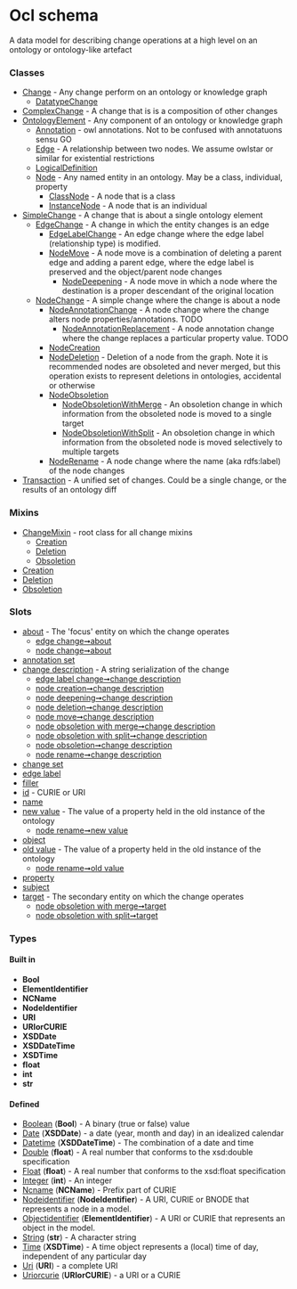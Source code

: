 
# Ocl schema


A data model for describing change operations at a high level on an ontology or ontology-like artefact


### Classes

 * [Change](Change.md) - Any change perform on an ontology or knowledge graph
    * [DatatypeChange](DatatypeChange.md)
 * [ComplexChange](ComplexChange.md) - A change that is is a composition of other changes
 * [OntologyElement](OntologyElement.md) - Any component of an ontology or knowledge graph
    * [Annotation](Annotation.md) - owl annotations. Not to be confused with annotatuons sensu GO
    * [Edge](Edge.md) - A relationship between two nodes. We assume owlstar or similar for existential restrictions
    * [LogicalDefinition](LogicalDefinition.md)
    * [Node](Node.md) - Any named entity in an ontology. May be a class, individual, property
       * [ClassNode](ClassNode.md) - A node that is a class
       * [InstanceNode](InstanceNode.md) - A node that is an individual
 * [SimpleChange](SimpleChange.md) - A change that is about a single ontology element
    * [EdgeChange](EdgeChange.md) - A change in which the entity changes is an edge
       * [EdgeLabelChange](EdgeLabelChange.md) - An edge change where the edge label (relationship type) is modified.
       * [NodeMove](NodeMove.md) - A node move is a combination of deleting a parent edge and adding a parent edge, where the edge label is preserved and the object/parent node changes
          * [NodeDeepening](NodeDeepening.md) - A node move in which a node where the destination is a proper descendant of the original location
    * [NodeChange](NodeChange.md) - A simple change where the change is about a node
       * [NodeAnnotationChange](NodeAnnotationChange.md) - A node change where the change alters node properties/annotations. TODO
          * [NodeAnnotationReplacement](NodeAnnotationReplacement.md) - A node annotation change where the change replaces a particular property value. TODO
       * [NodeCreation](NodeCreation.md)
       * [NodeDeletion](NodeDeletion.md) - Deletion of a node from the graph. Note it is recommended nodes are obsoleted and never merged, but this operation exists to represent deletions in ontologies, accidental or otherwise
       * [NodeObsoletion](NodeObsoletion.md)
          * [NodeObsoletionWithMerge](NodeObsoletionWithMerge.md) - An obsoletion change in which information from the obsoleted node is moved to a single target
          * [NodeObsoletionWithSplit](NodeObsoletionWithSplit.md) - An obsoletion change in which information from the obsoleted node is moved selectively to multiple targets
       * [NodeRename](NodeRename.md) - A node change where the name (aka rdfs:label) of the node changes
 * [Transaction](Transaction.md) - A unified set of changes. Could be a single change, or the results of an ontology diff

### Mixins

 * [ChangeMixin](ChangeMixin.md) - root class for all change mixins
    * [Creation](Creation.md)
    * [Deletion](Deletion.md)
    * [Obsoletion](Obsoletion.md)
 * [Creation](Creation.md)
 * [Deletion](Deletion.md)
 * [Obsoletion](Obsoletion.md)

### Slots

 * [about](about.md) - The 'focus' entity on which the change operates
    * [edge change➞about](edge_change_about.md)
    * [node change➞about](node_change_about.md)
 * [annotation set](annotation_set.md)
 * [change description](change_description.md) - A string serialization of the change
    * [edge label change➞change description](edge_label_change_change_description.md)
    * [node creation➞change description](node_creation_change_description.md)
    * [node deepening➞change description](node_deepening_change_description.md)
    * [node deletion➞change description](node_deletion_change_description.md)
    * [node move➞change description](node_move_change_description.md)
    * [node obsoletion with merge➞change description](node_obsoletion_with_merge_change_description.md)
    * [node obsoletion with split➞change description](node_obsoletion_with_split_change_description.md)
    * [node obsoletion➞change description](node_obsoletion_change_description.md)
    * [node rename➞change description](node_rename_change_description.md)
 * [change set](change_set.md)
 * [edge label](edge_label.md)
 * [filler](filler.md)
 * [id](id.md) - CURIE or URI
 * [name](name.md)
 * [new value](new_value.md) - The value of a property held in the old instance of the ontology
    * [node rename➞new value](node_rename_new_value.md)
 * [object](object.md)
 * [old value](old_value.md) - The value of a property held in the old instance of the ontology
    * [node rename➞old value](node_rename_old_value.md)
 * [property](property.md)
 * [subject](subject.md)
 * [target](target.md) - The secondary entity on which the change operates
    * [node obsoletion with merge➞target](node_obsoletion_with_merge_target.md)
    * [node obsoletion with split➞target](node_obsoletion_with_split_target.md)

### Types


#### Built in

 * **Bool**
 * **ElementIdentifier**
 * **NCName**
 * **NodeIdentifier**
 * **URI**
 * **URIorCURIE**
 * **XSDDate**
 * **XSDDateTime**
 * **XSDTime**
 * **float**
 * **int**
 * **str**

#### Defined

 * [Boolean](types/Boolean.md)  (**Bool**)  - A binary (true or false) value
 * [Date](types/Date.md)  (**XSDDate**)  - a date (year, month and day) in an idealized calendar
 * [Datetime](types/Datetime.md)  (**XSDDateTime**)  - The combination of a date and time
 * [Double](types/Double.md)  (**float**)  - A real number that conforms to the xsd:double specification
 * [Float](types/Float.md)  (**float**)  - A real number that conforms to the xsd:float specification
 * [Integer](types/Integer.md)  (**int**)  - An integer
 * [Ncname](types/Ncname.md)  (**NCName**)  - Prefix part of CURIE
 * [Nodeidentifier](types/Nodeidentifier.md)  (**NodeIdentifier**)  - A URI, CURIE or BNODE that represents a node in a model.
 * [Objectidentifier](types/Objectidentifier.md)  (**ElementIdentifier**)  - A URI or CURIE that represents an object in the model.
 * [String](types/String.md)  (**str**)  - A character string
 * [Time](types/Time.md)  (**XSDTime**)  - A time object represents a (local) time of day, independent of any particular day
 * [Uri](types/Uri.md)  (**URI**)  - a complete URI
 * [Uriorcurie](types/Uriorcurie.md)  (**URIorCURIE**)  - a URI or a CURIE
